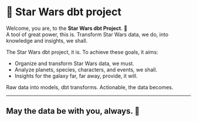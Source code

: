 # 🌠 Star Wars dbt project 
Welcome, you are, to the **Star Wars dbt Project**. 🌌  
A tool of great power, this is. Transform Star Wars data, we do, into knowledge and insights, we shall.


The Star Wars dbt project, it is. To achieve these goals, it aims:
- Organize and transform Star Wars data, we must.
- Analyze planets, species, characters, and events, we shall.
- Insights for the galaxy far, far away, provide, it will.

Raw data into models, dbt transforms. Actionable, the data becomes.

---

## May the data be with you, always. 🌌